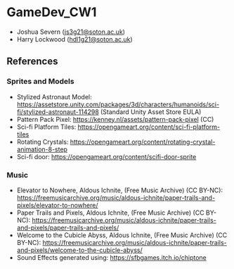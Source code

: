 # GameDev_CW1
- Joshua Severn (js3g21@soton.ac.uk)
- Harry Lockwood (hdl1g21@soton.ac.uk)

## References
### Sprites and Models
- Stylized Astronaut Model: https://assetstore.unity.com/packages/3d/characters/humanoids/sci-fi/stylized-astronaut-114298 (Standard Unity Asset Store EULA)
- Pattern Pack Pixel: https://kenney.nl/assets/pattern-pack-pixel (CC)
- Sci-fi Platform Tiles: https://opengameart.org/content/sci-fi-platform-tiles
- Rotating Crystals: https://opengameart.org/content/rotating-crystal-animation-8-step
- Sci-fi door: https://opengameart.org/content/scifi-door-sprite

### Music
- Elevator to Nowhere, Aldous Ichnite, (Free Music Archive) (CC BY-NC): https://freemusicarchive.org/music/aldous-ichnite/paper-trails-and-pixels/elevator-to-nowhere/
- Paper Trails and Pixels, Aldous Ichnite, (Free Music Archive) (CC BY-NC): https://freemusicarchive.org/music/aldous-ichnite/paper-trails-and-pixels/paper-trails-and-pixels/
- Welcome to the Cubicle Abyss, Aldous Ichnite, (Free Music Archive) (CC BY-NC): https://freemusicarchive.org/music/aldous-ichnite/paper-trails-and-pixels/welcome-to-the-cubicle-abyss/
- Sound Effects generated using: https://sfbgames.itch.io/chiptone

